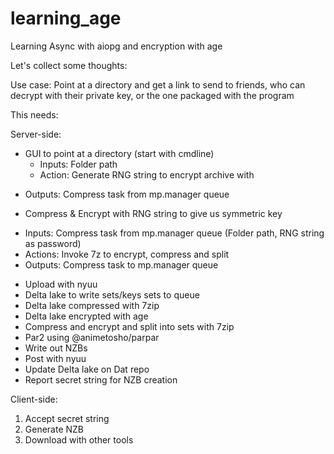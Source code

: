 # learning_age

Learning Async with aiopg and encryption with age

Let's collect some thoughts:

Use case: Point at a directory and get a link to send to friends, who can decrypt with their private key, or the one packaged with the program

This needs:

Server-side:
* GUI to point at a directory (start with cmdline)
    - Inputs: Folder path
    - Action: Generate RNG string to encrypt archive with
- Outputs: Compress task from mp.manager queue
* Compress & Encrypt with RNG string to give us symmetric key
- Inputs: Compress task from mp.manager queue (Folder path, RNG string as password)
- Actions: Invoke 7z to encrypt, compress and split
- Outputs: Compress task to mp.manager queue
* Upload with nyuu
* Delta lake to write sets/keys sets to queue
* Delta lake compressed with 7zip
* Delta lake encrypted with age
* Compress and encrypt and split into sets with 7zip
* Par2 using @animetosho/parpar
* Write out NZBs
* Post with nyuu
* Update Delta lake on Dat repo
* Report secret string for NZB creation


Client-side:
1. Accept secret string
2. Generate NZB
3. Download with other tools
